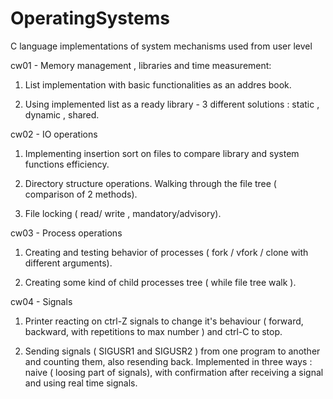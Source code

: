 # OperatingSystems
C language implementations of system mechanisms used from user level


cw01 - Memory management , libraries and time measurement:

1) List implementation with basic functionalities as an addres book.

2) Using implemented list as a ready library - 3 different solutions : static , dynamic , shared.


cw02 - IO operations

1) Implementing insertion sort on files to compare library and system functions efficiency.

2) Directory structure operations. Walking through the file tree ( comparison of 2 methods).

3) File locking ( read/ write , mandatory/advisory).


cw03 - Process operations

1) Creating and testing behavior of processes ( fork / vfork / clone with different arguments).

2) Creating some kind of child processes tree ( while file tree walk ).


cw04 - Signals

1) Printer reacting on ctrl-Z signals to change it's behaviour ( forward, backward, with repetitions to max number ) and ctrl-C to stop.

2) Sending signals ( SIGUSR1 and SIGUSR2 ) from one program to another and counting them, also resending back. Implemented in three ways : naive ( loosing part of signals), with confirmation after receiving a signal and using real time signals.

